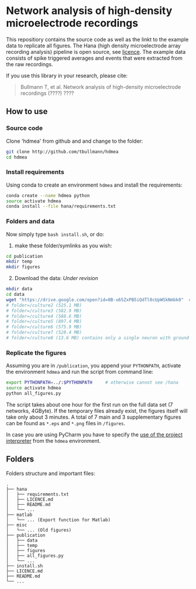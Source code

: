 # Network analysis of high-density microelectrode recordings

This repositiory contains the source code as well as the linkt to the example data to replicate all figures. 
The Hana (high density microelectrode array recording analysis) pipeline is open source, see [licence](LICENCE.md).
The example data consists of spike triggered averages and events that were extracted from the raw recordings.  

If you use this library in your research, please cite:

> Bullmann T, et al. Network analysis of high-density microelectrode recordings (????) ????


## How to use

### Source code

Clone 'hdmea' from github and and change to the folder:

```bash
git clone http://github.com/tbullmann/hdmea
cd hdmea
```
### Install requirements

Using conda to create an environment ```hdmea``` and install the requirements:
```bash
conda create --name hdmea python
source activate hdmea 
conda install --file hana/requirements.txt
```

### Folders and data

Now simply type ```bash install.sh```, or do: 
1. make these folder/symlinks as you wish:
```bash
cd publication
mkdir temp 
mkdir figures
```
2. Download the data: _Under revision_
```bash
mkdir data
cd data
wget "https://drive.google.com/open?id=0B-u65ZxPB5iQdTl0cUpWSkNmbk0"  # folder=/culture1 (361.9 MB)
# folder=/culture2 (525.1 MB)
# folder=/culture3 (582.9 MB)
# folder=/culture4 (588.6 MB)
# folder=/culture5 (897.4 MB)
# folder=/culture6 (575.9 MB)
# folder=/culture7 (528.4 MB)
# folder=/culture8 (13.6 MB) contains only a single neuron with ground truth images
```

### Replicate the figures

Assuming you are in ```/publication```, you append your ```PYTHONPATH```, activate the environment ```hdmea``` and run the script from command line:
```bash
export PYTHONPATH=../:$PYTHONPATH     # otherwise cannot see /hana
source activate hdmea 
python all_figures.py 
```
The script takes about one hour for the first run on the full data set (7 networks, 4GByte). 
If the temporary files already exist, the figures itself will take only about 3 minutes.
A total of 7 main and 3 supplementary figures can be found as ```*.eps``` and ```*.png``` files in ```/figures```.

In case you are using PyCharm you have to specify the [use of the project interpreter](hdmea_env_in_pycharm.jpg) from the ```hdmea``` environment.

## Folders
Folders structure and important files:
```
.
├── hana
│   ├── requirements.txt
│   ├── LICENCE.md
│   ├── README.md
│   └── ...
├── matlab
│   └── ... (Export function for Matlab)
├── misc           
│   └── ... (Old figures)
├── publication
│   ├── data  
│   ├── temp   
│   ├── figures 
│   ├── all_figures.py
│   └── ...
├── install.sh
├── LICENCE.md
├── README.md
└── ...
```
